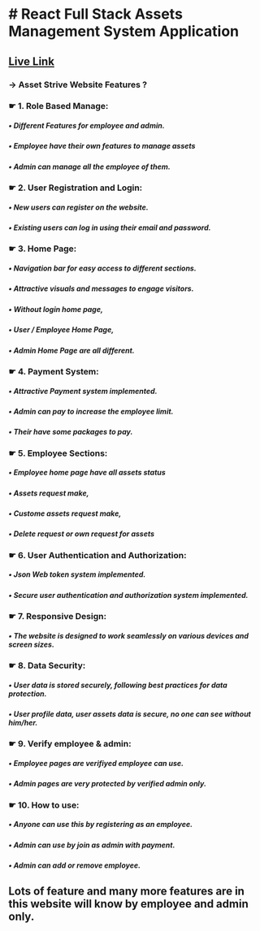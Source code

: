 # # React Full Stack Assets Management System Application

## [ Live Link](https://asset-strive-omarjafor.web.app/)

### &rarr; Asset Strive Website Features ?

### &#9755; 1. Role Based Manage:
##### &bull; Different Features for employee and admin.
##### &bull; Employee have their own features to manage assets
##### &bull; Admin can manage all the employee of them.
### &#9755; 2. User Registration and Login:
##### &bull; New users can register on the website.
##### &bull; Existing users can log in using their email and password.
### &#9755; 3. Home Page:
##### &bull; Navigation bar for easy access to different sections.
##### &bull; Attractive visuals and messages to engage visitors.
##### &bull; Without login home page,
##### &bull; User / Employee Home Page,
##### &bull; Admin Home Page are all different.
### &#9755; 4. Payment System:
##### &bull; Attractive Payment system implemented.
##### &bull; Admin can pay to increase the employee limit.
##### &bull; Their have some packages to pay.
### &#9755; 5. Employee Sections:
##### &bull; Employee home page have all assets status
##### &bull; Assets request make,
##### &bull; Custome assets request make,
##### &bull; Delete request or own request for assets
### &#9755; 6. User Authentication and Authorization:
##### &bull; Json Web token system implemented.
##### &bull; Secure user authentication and authorization system implemented.
### &#9755; 7. Responsive Design:
##### &bull; The website is designed to work seamlessly on various devices and screen sizes.
### &#9755; 8. Data Security:
##### &bull; User data is stored securely, following best practices for data protection.
##### &bull; User profile data, user assets data is secure, no one can see without him/her.
### &#9755; 9. Verify employee & admin:
##### &bull; Employee pages are verifiyed employee can use.
##### &bull; Admin pages are very protected by verified admin only.
### &#9755; 10. How to use:
##### &bull; Anyone can use this by registering as an employee.
##### &bull; Admin can use by join as admin with payment.
##### &bull; Admin can add or remove employee.

## Lots of feature and many more features are in this website will know by employee and admin only.